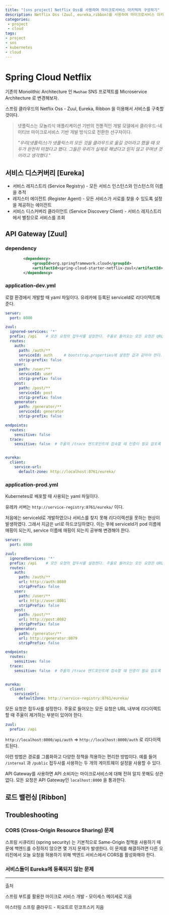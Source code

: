 ```yaml
---
title: "[sns project] Netflix Oss를 사용하여 마이크로서비스 아키텍처 구성하기"
description: Netflix Oss (Zuul, eureka,ribbon)를 사용하여 마이크로서비스 아키텍처로 구성한다.
categories:
 - project
 - cloud
tags:
- project
- sns
- kubernetes
- cloud
---
```


# Spring Cloud Netflix

기존의 Monolithic Architecture 인 `Mwohae` SNS 프로젝트를 Microservice Architecture 로 변경해보자.

스프링 클라우드의 Netflix Oss - Zuul, Eureka, Ribbon 을 이용해서 서비스를 구축할 것이다.

> 넷플릭스는 모놀리식 애플리케이션 기반의 전톧적인 개발 모델에서 클라우드-네이티브 마이크로서비스 기반 개발 방식으로 전환한 선구자이다. 
>
> *"우리(넷플릭스)가 넷플릭스의 모든 것을 클라우드로 옮길 것이라고 했을 때 모두가 완전히 미쳤다고 했다. 그들은 우리가 실제로 해냈다고 믿지 않고 꾸며낸 것이라고 생각했다."*



## 서비스 디스커버리 [Eureka]

* 서비스 레지스트리 (Service Registry) - 모든 서비스 인스턴스와 인스턴스의 이름을 추적
* 레지스터 에이전트 (Register Agent) - 모든 서비스가 서로를 찾을 수 있도록 설정을 제공하는 에이전트
* 서비스 디스커버리 클라이언트 (Service Discovery Client) - 서비스 레지스트리에서 별칭으로 서비스를 조회

## API Gateway [Zuul]

### dependency

~~~xml
		<dependency>
			<groupId>org.springframework.cloud</groupId>
			<artifactId>spring-cloud-starter-netflix-zuul</artifactId>
		</dependency>
~~~

### application-dev.yml

로컬 환경에서 개발할 때 yaml 파일이다.  유레카에 등록된 serviceId로 리다이텍트해준다.

~~~yml
server:
  port: 8000

zuul:
  ignored-services: '*'
  prefix: /api    # 모든 요청의 접두사를 설정한다. 주울로 들어오는 모든 요청은 URL 내부에 리다이렉트할 때 주울이 제거하는 부분이 있어야 한다.
  routes:
    auth:
      path: /auth/**
      serviceId: auth     # bootstrap.properties에 설정한 값과 같아야 한다.
      strip-prefix: false
    user:
      path: /user/**
      serviceId: user
      strip-prefix: false
    post:
      path: /post/**
      serviceId: post
      strip-prefix: false
    generator:
      path: /generator/**
      serviceId: generator
      strip-prefix: false

endpoints:
  routes:
    sensitive: false
  trace:
    sensitive: false  # 주울의 /trace 엔드포인트에 접속할 때 인증이 필요 없도록 설정


eureka:
  client:
    service-url:
      default-zone: http://localhost:8761/eureka/
~~~

### application-prod.yml

Kubernetes로 배포할 때 사용되는 yaml 파일이다. 

유레카 서버는 `http://service-registry:8761/eureka/` 이다.

처음에는 serviceId로 개발하였으나 서비스를 찾지 못해 리다이렉션을 못하는 현상이 발생하였다. 그래서 지금은 url로 하드코딩하였다. 이는 후에 serviceId가 pod 이름에 매핑이 되는지, service 이름에 매핑이 되는지 공부해 변경해야 한다.

~~~yml
server:
  port: 8000

zuul:
  ignoredServices: '*'
  prefix: /api    # 모든 요청의 접두사를 설정한다. 주울로 들어오는 모든 요청은 URL 내부에 리다이렉트할 때 주울이 제거하는 부분이 있어야 한다.
  routes:
    auth:
      path: /auth/**
      url: http://auth:8080
      stripPrefix: false
    user:
      path: /user/**
      url: http://user:8081
      stripPrefix: false
    post:
      path: /post/**
      url: http://post:8082
      stripPrefix: false
    generator:
      path: /generator/**
      url: http://generator:8079
      stripPrefix: false

endpoints:
  routes:
    sensitive: false
  trace:
    sensitive: false  # 주울의 /trace 엔드포인트에 접속할 때 인증이 필요 없도록 설정


eureka:
  client:
    serviceUrl:
      defaultZone: http://service-registry:8761/eureka/
~~~



모든 요청은 접두사를 설정한다. 주울로 들어오는 모든 요청은 URL 내부에 리다이렉트할 때 주울이 제거하는 부분이 있어야 한다.

~~~yml
zuul:
  prefix: /api
~~~

`http://localhost:8000/api/auth` => `http://localhost:8000/auth` 로 리다이렉트된다.

이런 방법은 경로를 그룹화하고 다양한 정책을 적용하는 편리한 방법이다. 예를 들어 `/internal` 과 `/public` 접두사를 사용하는 두 개의 게이트웨이 설정을 사용할 수 있다.

API Gateway를 사용하면 API 소비자는 마이크로서비스에 대해 전혀 알지 못해도 상관없다. 모든 요청은 API Gateway인 `localhost:8000` 을 통과한다.



## 로드 밸런싱 [Ribbon]



## Troubleshooting

### CORS (Cross-Origin Resource Sharing) 문제

스프링 시큐리티 (spring security) 는 기본적으로 Same-Origin 정책을 사용하기 때문에 백엔드를 수정하지 않으면 몇 가지 문제가 발생한다. 이 문제를 해결하려면 다른 오리진에서 오늘 요청을 허용하기 위해 백엔드 서비스에서 CORS를 활성화해야 한다.

### 서비스들이 Eureka에 등록되지 않는 문제 

---

출처

스프링 부트를 활용한 마이크로 서비스 개발 - 모이세스 메이세로 지음

마스터링 스프링 클라우드 - 피요트르 민코프스키 지음